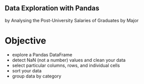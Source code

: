 ## Data Exploration with Pandas
by Analysing the Post-University Salaries of Graduates by Major

# Objective
- explore a Pandas DataFrame
- detect NaN (not a number) values and clean your data
- select particular columns, rows, and individual cells
- sort your data
- group data by category